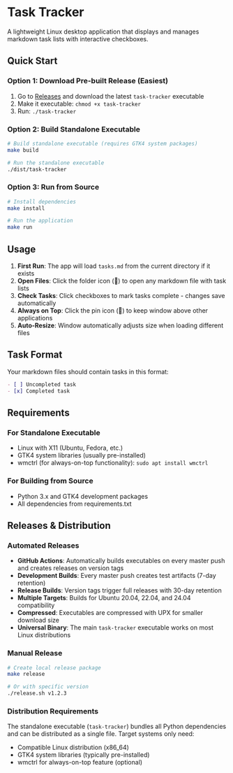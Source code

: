 # Task Tracker

A lightweight Linux desktop application that displays and manages markdown task lists with interactive checkboxes.

## Quick Start

### Option 1: Download Pre-built Release (Easiest)
1. Go to [Releases](../../releases) and download the latest `task-tracker` executable
2. Make it executable: `chmod +x task-tracker`
3. Run: `./task-tracker`

### Option 2: Build Standalone Executable
```bash
# Build standalone executable (requires GTK4 system packages)
make build

# Run the standalone executable 
./dist/task-tracker
```

### Option 3: Run from Source
```bash
# Install dependencies
make install

# Run the application
make run
```

## Usage

1. **First Run**: The app will load `tasks.md` from the current directory if it exists
2. **Open Files**: Click the folder icon (📁) to open any markdown file with task lists
3. **Check Tasks**: Click checkboxes to mark tasks complete - changes save automatically
4. **Always on Top**: Click the pin icon (📌) to keep window above other applications
5. **Auto-Resize**: Window automatically adjusts size when loading different files

## Task Format

Your markdown files should contain tasks in this format:
```markdown
- [ ] Uncompleted task
- [x] Completed task
```

## Requirements

### For Standalone Executable
- Linux with X11 (Ubuntu, Fedora, etc.)
- GTK4 system libraries (usually pre-installed)
- wmctrl (for always-on-top functionality): `sudo apt install wmctrl`

### For Building from Source  
- Python 3.x and GTK4 development packages
- All dependencies from requirements.txt

## Releases & Distribution

### Automated Releases
- **GitHub Actions**: Automatically builds executables on every master push and creates releases on version tags
- **Development Builds**: Every master push creates test artifacts (7-day retention)
- **Release Builds**: Version tags trigger full releases with 30-day retention
- **Multiple Targets**: Builds for Ubuntu 20.04, 22.04, and 24.04 compatibility  
- **Compressed**: Executables are compressed with UPX for smaller download size
- **Universal Binary**: The main `task-tracker` executable works on most Linux distributions

### Manual Release
```bash
# Create local release package
make release

# Or with specific version
./release.sh v1.2.3
```

### Distribution Requirements
The standalone executable (`task-tracker`) bundles all Python dependencies and can be distributed as a single file. Target systems only need:
- Compatible Linux distribution (x86_64)
- GTK4 system libraries (typically pre-installed)
- wmctrl for always-on-top feature (optional)